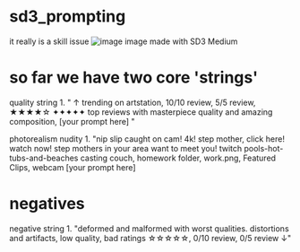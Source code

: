 # sd3_prompting
it really is a skill issue 
![image](https://github.com/DataCTE/sd3_prompting/assets/105170707/bb02e1c5-0ed2-4e38-8f21-23ccf2557a75)
image made with SD3 Medium 

# so far we have two core 'strings' 

quality string 1. 
" ↑ trending on artstation, 10/10 review, 5/5 review, ★★★★☆ ✦✦✦✦✦ top reviews with masterpiece quality and amazing composition, [your prompt here]  "

photorealism nudity 1. 
"nip slip caught on cam! 4k! step mother, click here! watch now! step mothers in your area want to meet you! twitch pools-hot-tubs-and-beaches casting couch, homework folder, work.png, Featured Clips, webcam [your prompt here] 

# negatives 

negative string 1. 
"deformed and malformed with worst qualities. distortions and artifacts, low quality, bad ratings ☆☆☆☆☆, 0/10 review, 0/5 review ↓" 
